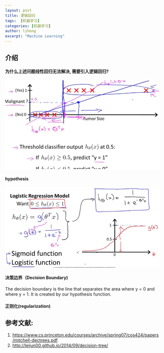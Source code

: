 ```yaml
---
layout: post
title: 逻辑回归
tags:  [机器学习]
categories: [机器学习]
author: liheng
excerpt: "Machine Learning"
---
```

## 介绍

#### 为什么上述问题线性回归无法解决, 需要引入逻辑回归?

 ![Why-We-Need-LR](/images/ml/logisticRegression/WhyNeedLogisticRegression.png)
 
#### hypothesis

 ![ LR-Hypothesis-Model](/images/ml/logisticRegression/LR-Hypothesis-Model.png)

#### 决策边界（Decision Boundary)

The decision boundary is the line that separates the area where y = 0 and where y = 1. It is created by our hypothesis function.

#### 


#### 正则化(regularization)




## 参考文献:

1. https://www.cs.princeton.edu/courses/archive/spring07/cos424/papers/mitchell-dectrees.pdf
2. http://leijun00.github.io/2014/09/decision-tree/